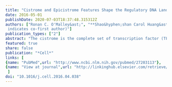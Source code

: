 ```yaml
---
title: "Cistrome and Epicistrome Features Shape the Regulatory DNA Landscape"
date: 2016-05-01
publishDate: 2020-07-03T18:37:48.315312Z
authors: ["Ronan C. O'Malley&ast;", "**Shao&hyphen;shan Carol Huang&ast;**", "Liang Song", "Mathew G. Lewsey", "Anna Bartlett", "Joseph R. Nery", "Mary Galli", "Andrea Gallavotti", "Joseph R. Ecker", "(&ast;
 indicates co-first author)"]
publication_types: ["2"]
abstract: "The cistrome is the complete set of transcription factor (TF) binding sites (cis-elements) in an organism, while an epicistrome incorporates tissue-specific DNA chemical modifications and TF-specific chemical sensitivities into these binding profiles. Robust methods to construct comprehensive cistrome and epicistrome maps are critical for elucidating complex transcriptional networks that underlie growth, behavior, and disease. Here, we describe DNA affinity purification sequencing (DAP-seq), a high-throughput TF binding site discovery method that interrogates genomic DNA with in-vitro-expressed TFs. Using DAP-seq, we defined the Arabidopsis cistrome by resolving motifs and peaks for 529 TFs. Because genomic DNA used in DAP-seq retains 5-methylcytosines, we determined that textgreater75% (248/327) of Arabidopsis TFs surveyed were methylation sensitive, a property that strongly impacts the epicistrome landscape. DAP-seq datasets also yielded insight into the biology and binding site architecture of numerous TFs, demonstrating the value of DAP-seq for cost-effective cistromic and epicistromic annotation in any organism."
featured: true
share: false
publication: "*Cell*"
links: [ 
{name: "PubMed",url: "http://www.ncbi.nlm.nih.gov/pubmed/27203113"},
{name: "View at journal",url: "http://linkinghub.elsevier.com/retrieve/pii/S0092867416304810"}
 ] 
doi: "10.1016/j.cell.2016.04.038"
---
```


